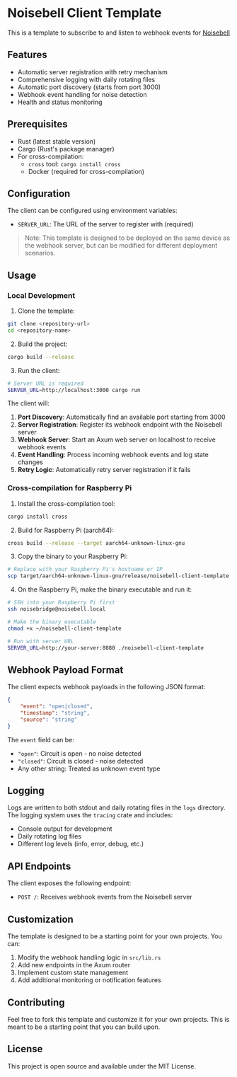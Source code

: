 # Noisebell Client Template

This is a template to subscribe to and listen to webhook events for [Noisebell](https://github.com/jetpham/Noisebell)

## Features

- Automatic server registration with retry mechanism
- Comprehensive logging with daily rotating files
- Automatic port discovery (starts from port 3000)
- Webhook event handling for noise detection
- Health and status monitoring

## Prerequisites

- Rust (latest stable version)
- Cargo (Rust's package manager)
- For cross-compilation:
  - `cross` tool: `cargo install cross`
  - Docker (required for cross-compilation)

## Configuration

The client can be configured using environment variables:

- `SERVER_URL`: The URL of the server to register with (required)

> Note: This template is designed to be deployed on the same device as the webhook server, but can be modified for different deployment scenarios.

## Usage

### Local Development

1. Clone the template:

```bash
git clone <repository-url>
cd <repository-name>
```

2. Build the project:

```bash
cargo build --release
```

3. Run the client:

```bash
# Server URL is required
SERVER_URL=http://localhost:3000 cargo run
```

The client will:

1. **Port Discovery**: Automatically find an available port starting from 3000
2. **Server Registration**: Register its webhook endpoint with the Noisebell server
3. **Webhook Server**: Start an Axum web server on localhost to receive webhook events
4. **Event Handling**: Process incoming webhook events and log state changes
5. **Retry Logic**: Automatically retry server registration if it fails

### Cross-compilation for Raspberry Pi

1. Install the cross-compilation tool:

```bash
cargo install cross
```

2. Build for Raspberry Pi (aarch64):

```bash
cross build --release --target aarch64-unknown-linux-gnu
```

3. Copy the binary to your Raspberry Pi:

```bash
# Replace with your Raspberry Pi's hostname or IP
scp target/aarch64-unknown-linux-gnu/release/noisebell-client-template noisebridge@noisebell.local:~/noisebell-client-template
```

4. On the Raspberry Pi, make the binary executable and run it:

```bash
# SSH into your Raspberry Pi first
ssh noisebridge@noisebell.local

# Make the binary executable
chmod +x ~/noisebell-client-template

# Run with server URL
SERVER_URL=http://your-server:8080 ./noisebell-client-template
```

## Webhook Payload Format

The client expects webhook payloads in the following JSON format:

```json
{
    "event": "open|closed",
    "timestamp": "string",
    "source": "string"
}
```

The `event` field can be:

- `"open"`: Circuit is open - no noise detected
- `"closed"`: Circuit is closed - noise detected
- Any other string: Treated as unknown event type


## Logging

Logs are written to both stdout and daily rotating files in the `logs` directory. The logging system uses the `tracing` crate and includes:

- Console output for development
- Daily rotating log files
- Different log levels (info, error, debug, etc.)

## API Endpoints

The client exposes the following endpoint:

- `POST /`: Receives webhook events from the Noisebell server

## Customization

The template is designed to be a starting point for your own projects. You can:

1. Modify the webhook handling logic in `src/lib.rs`
2. Add new endpoints in the Axum router
3. Implement custom state management
4. Add additional monitoring or notification features

## Contributing

Feel free to fork this template and customize it for your own projects. This is meant to be a starting point that you can build upon.

## License

This project is open source and available under the MIT License.
